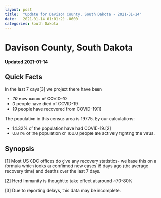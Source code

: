 ```yaml
---
layout: post
title:  "Update for Davison County, South Dakota - 2021-01-14"
date:   2021-01-14 01:01:29 -0600
categories: South Dakota
---
```


# Davison County, South Dakota
#### Updated 2021-01-14

## Quick Facts

In the last 7 days[3] we project there have been
- *79* new cases of COVID-19
- *0* people have died of COVID-19
- *19* people have recovered from COVID-19[1]

The population in this census area is 19775. By our calculations:
- 14.32% of the population have had COVID-19.[2]
- 0.81% of the population or 160.0 people are actively fighting the virus.

## Synopsis




[1] Most US CDC offices do give any recovery statistics- we base this on a formula which looks at confirmed new cases
15 days ago (the average recovery time) and deaths over the last 7 days.

[2] Herd Immunity is thought to take effect at around ~70-80%

[3] Due to reporting delays, this data may be incomplete.
 
    